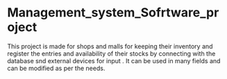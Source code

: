 # Management_system_Sofrtware_project
This project is made for shops and malls for keeping their inventory and register the entries and availability of their stocks by connecting with the database snd external devices for input .
It can be used in many fields and can be modified as per the needs.
